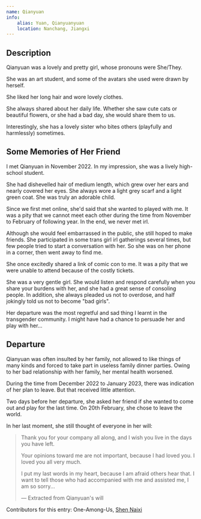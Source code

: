 ```yaml
---
name: Qianyuan
info:
    alias: Yuan, Qianyuanyuan
    location: Nanchang, Jiangxi
---
```


## Description

Qianyuan was a lovely and pretty girl, whose pronouns were She/They.

She was an art student, and some of the avatars she used were drawn by herself.

She liked her long hair and wore lovely clothes.

She always shared about her daily life. Whether she saw cute cats or beautiful flowers, or she had a bad day, she would share them to us.

Interestingly, she has a lovely sister who bites others (playfully and harmlessly) sometimes.

## Some Memories of Her Friend

I met Qianyuan in November 2022. In my impression, she was a lively high-school student. 

She had dishevelled hair of medium length, which grew over her ears and nearly covered her eyes.
She always wore a light grey scarf and a light green coat.
She was truly an adorable child.

Since we first met online, she'd said that she wanted to played with me.
It was a pity that we cannot meet each other during the time from November to February of following year. In the end, we never met irl.

Although she would feel embarrassed in the public, she still hoped to make friends.
She participated in some trans girl irl gatherings several times, but few people tried to start a conversation with her.
So she was on her phone in a corner, then went away to find me.

She once excitedly shared a link of comic con to me. It was a pity that we were unable to attend because of the costly tickets.

She was a very gentle girl. She would listen and respond carefully when you share your burdens with her, and she had a great sense of consoling people.
In addition, she always pleaded us not to overdose, and half jokingly told us not to become "bad girls". 

Her departure was the most regretful and sad thing I learnt in the transgender community.
I might have had a chance to persuade her and play with her...

## Departure

Qianyuan was often insulted by her family, not allowed to like things of many kinds and forced to take part in useless family dinner parties.
Owing to her bad relationship with her family, her mental health worsened.

During the time from December 2022 to January 2023, there was indication of her plan to leave. But that received little attention.

Two days before her departure, she asked her friend if she wanted to come out and play for the last time.
On 20th February, she chose to leave the world.

In her last moment, she still thought of everyone in her will:

> Thank you for your company all along, and I wish you live in the days you have left.
>
> Your opinions toward me are not important, because I had loved you. I loved you all very much.
>
> I put my last words in my heart, because I am afraid others hear that. I want to tell those who had accompanied with me and assisted me, I am so sorry...
>
> — Extracted from Qianyuan's will

Contributors for this entry: One-Among-Us, [Shen Naixi](https://twitter.com/chengyiga)
